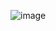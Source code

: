 ![image](https://github.com/fullstackDoni/Spawn/assets/113708388/235656f6-a022-4f97-a951-4277ea6c4733)
